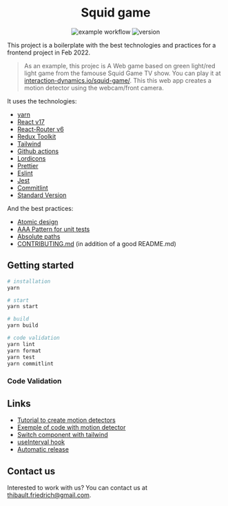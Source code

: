 <div align="center">

# Squid game

![example workflow](https://github.com/interaction-dynamics/squid-game/actions/workflows/validate.yml/badge.svg)
![version](https://img.shields.io/github/package-json/v/interaction-dynamics/squid-game)

</div>

This project is a boilerplate with the best technologies and practices for a frontend project in
Feb 2022.

> As an example, this projec is A Web game based on green light/red light game from the famouse Squid Game TV
> show. You can play it at [interaction-dynamics.io/squid-game/](interaction-dynamics.io/squid-game/). This
> this web app creates a motion detector using the webcam/front camera.

It uses the technologies:

- [yarn](https://yarnpkg.com/)
- [React v17](https://reactjs.org/)
- [React-Router v6](https://reactrouter.com/docs/en/v6)
- [Redux Toolkit](https://redux.js.org/)
- [Tailwind](https://tailwindcss.com/)
- [Github actions](https://github.com/features/actions)
- [Lordicons](https://cdn.lordicon.com/libs/mssddfmo/lord-icon-2.1.0.js)
- [Prettier](https://prettier.io/)
- [Eslint](https://eslint.org/)
- [Jest](https://jestjs.io)
- [Commitlint](https://github.com/conventional-changelog/commitlint)
- [Standard Version](https://github.com/conventional-changelog/standard-version)

And the best practices:

- [Atomic design](https://atomicdesign.bradfrost.com/chapter-2/)
- [AAA Pattern for unit tests](https://medium.com/@pjbgf/title-testing-code-ocd-and-the-aaa-pattern-df453975ab80)
- [Absolute paths](https://create-react-app.dev/docs/importing-a-component/#absolute-imports)
- [CONTRIBUTING.md](./CONTRIBUTING.md) (in addition of a good README.md)

## Getting started

```bash
# installation
yarn

# start
yarn start

# build
yarn build

# code validation
yarn lint
yarn format
yarn test
yarn commitlint
```

### Code Validation

## Links

- [Tutorial to create motion detectors](https://codersblock.com/blog/motion-detection-with-javascript/)
- [Exemple of code with motion detector](https://github.com/lonekorean/diff-cam-scratchpad/blob/master/diff-cam-engine.js)
- [Switch component with tailwind](https://dev.to/themesberg/building-a-tailwind-css-toggleswitch-component-4pc3)
- [useInterval hook](https://overreacted.io/making-setinterval-declarative-with-react-hooks/)
- [Automatic release](https://github.com/conventional-changelog/standard-version/issues/610)

## Contact us

Interested to work with us? You can contact us at [thibault.friedrich@gmail.com](mailto:thibault.friedrich@gmail.com).
